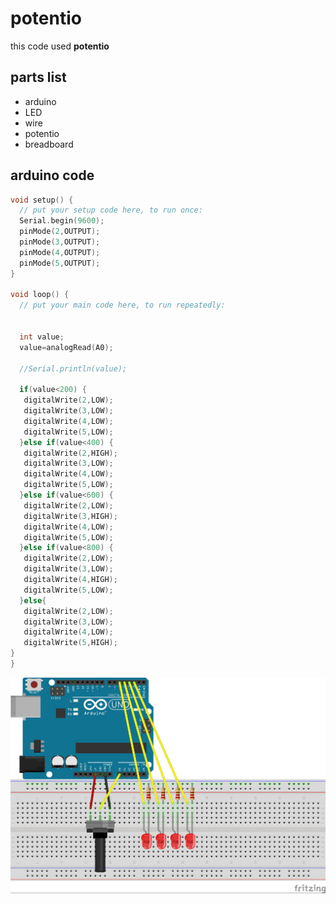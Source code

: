 # potentio
this code used **potentio**

## parts list

* arduino
* LED
* wire
* potentio
* breadboard


## arduino code

```cpp
void setup() {
  // put your setup code here, to run once:
  Serial.begin(9600);
  pinMode(2,OUTPUT);
  pinMode(3,OUTPUT);
  pinMode(4,OUTPUT);
  pinMode(5,OUTPUT);
}

void loop() {
  // put your main code here, to run repeatedly:

 
  int value;
  value=analogRead(A0);

  //Serial.println(value);

  if(value<200) {
   digitalWrite(2,LOW);
   digitalWrite(3,LOW);
   digitalWrite(4,LOW);
   digitalWrite(5,LOW);
  }else if(value<400) {
   digitalWrite(2,HIGH);
   digitalWrite(3,LOW);
   digitalWrite(4,LOW);
   digitalWrite(5,LOW);
  }else if(value<600) {
   digitalWrite(2,LOW);
   digitalWrite(3,HIGH);
   digitalWrite(4,LOW);
   digitalWrite(5,LOW);
  }else if(value<800) {
   digitalWrite(2,LOW);
   digitalWrite(3,LOW);
   digitalWrite(4,HIGH);
   digitalWrite(5,LOW);
  }else{
   digitalWrite(2,LOW);
   digitalWrite(3,LOW);
   digitalWrite(4,LOW);
   digitalWrite(5,HIGH);
}
}

```
![arduino LED](https://github.com/sunny9645/potentio/blob/master/potentio.jpg)
















